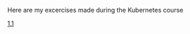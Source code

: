 Here are my excercises made during the Kubernetes course

[1.1](https://github.com/hackerIlia/KubernetesLearning/tree/1.1)

